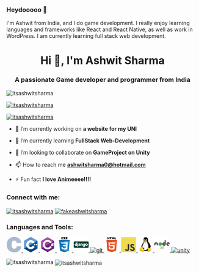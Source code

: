### Heydooooo 👋

I'm Ashwit from India, and I do game development. I really enjoy learning languages and frameworks like React and React Native, as well as work in WordPress. I am currently learning full stack web development.


<h1 align="center">Hi 👋, I'm Ashwit Sharma</h1>
<h3 align="center">A passionate Game developer and programmer from India</h3>

<p align="left"> <img src="https://komarev.com/ghpvc/?username=itsashwitsharma&label=Profile%20views&color=0e75b6&style=flat" alt="itsashwitsharma" /> </p>

<p align="left"> <a href="https://github.com/ryo-ma/github-profile-trophy"><img src="https://github-profile-trophy.vercel.app/?username=itsashwitsharma" alt="itsashwitsharma" /></a> </p>

<p align="left"> <a href="https://twitter.com/itsashwitsharma" target="blank"><img src="https://img.shields.io/twitter/follow/itsashwitsharma?logo=twitter&style=for-the-badge" alt="itsashwitsharma" /></a> </p>

- 🔭 I’m currently working on **a website for my UNI**

- 🌱 I’m currently learning **FullStack Web-Development**

- 👯 I’m looking to collaborate on **GameProject on Unity**

- 📫 How to reach me **ashwitsharma0@hotmail.com**

- ⚡ Fun fact **I love Animeeee!!!!**

<h3 align="left">Connect with me:</h3>
<p align="left">
<a href="https://twitter.com/itsashwitsharma" target="blank"><img align="center" src="https://cdn.jsdelivr.net/npm/simple-icons@3.0.1/icons/twitter.svg" alt="itsashwitsharma" height="30" width="40" /></a>
<a href="https://instagram.com/fakeashwitsharma" target="blank"><img align="center" src="https://cdn.jsdelivr.net/npm/simple-icons@3.0.1/icons/instagram.svg" alt="fakeashwitsharma" height="30" width="40" /></a>
</p>

<h3 align="left">Languages and Tools:</h3>
<p align="left"> <a href="https://www.cprogramming.com/" target="_blank"> <img src="https://raw.githubusercontent.com/devicons/devicon/master/icons/c/c-original.svg" alt="c" width="40" height="40"/> </a> <a href="https://www.w3schools.com/cpp/" target="_blank"> <img src="https://raw.githubusercontent.com/devicons/devicon/master/icons/cplusplus/cplusplus-original.svg" alt="cplusplus" width="40" height="40"/> </a> <a href="https://www.w3schools.com/cs/" target="_blank"> <img src="https://raw.githubusercontent.com/devicons/devicon/master/icons/csharp/csharp-original.svg" alt="csharp" width="40" height="40"/> </a> <a href="https://www.w3schools.com/css/" target="_blank"> <img src="https://raw.githubusercontent.com/devicons/devicon/master/icons/css3/css3-original-wordmark.svg" alt="css3" width="40" height="40"/> </a> <a href="https://www.djangoproject.com/" target="_blank"> <img src="https://raw.githubusercontent.com/devicons/devicon/master/icons/django/django-original.svg" alt="django" width="40" height="40"/> </a> <a href="https://git-scm.com/" target="_blank"> <img src="https://www.vectorlogo.zone/logos/git-scm/git-scm-icon.svg" alt="git" width="40" height="40"/> </a> <a href="https://www.w3.org/html/" target="_blank"> <img src="https://raw.githubusercontent.com/devicons/devicon/master/icons/html5/html5-original-wordmark.svg" alt="html5" width="40" height="40"/> </a> <a href="https://developer.mozilla.org/en-US/docs/Web/JavaScript" target="_blank"> <img src="https://raw.githubusercontent.com/devicons/devicon/master/icons/javascript/javascript-original.svg" alt="javascript" width="40" height="40"/> </a> <a href="https://www.linux.org/" target="_blank"> <img src="https://raw.githubusercontent.com/devicons/devicon/master/icons/linux/linux-original.svg" alt="linux" width="40" height="40"/> </a> <a href="https://nodejs.org" target="_blank"> <img src="https://raw.githubusercontent.com/devicons/devicon/master/icons/nodejs/nodejs-original-wordmark.svg" alt="nodejs" width="40" height="40"/> </a> <a href="https://unity.com/" target="_blank"> <img src="https://www.vectorlogo.zone/logos/unity3d/unity3d-icon.svg" alt="unity" width="40" height="40"/> </a> </p>

<p><img align="left" src="https://github-readme-stats.vercel.app/api/top-langs?username=itsashwitsharma&show_icons=true&locale=en&layout=compact" alt="itsashwitsharma" /></p>

<p>&nbsp;<img align="center" src="https://github-readme-stats.vercel.app/api?username=itsashwitsharma&show_icons=true&locale=en" alt="itsashwitsharma" /></p>


